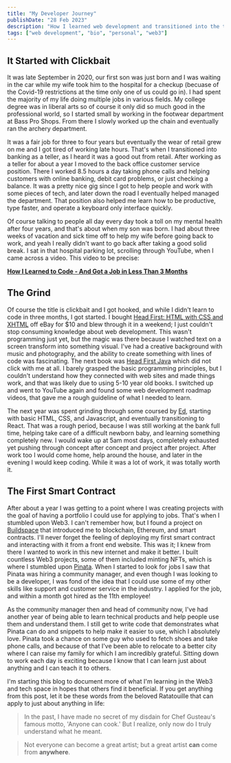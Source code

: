 ```yaml
---
title: "My Developer Journey"
publishDate: "28 Feb 2023"
description: "How I learned web development and transitioned into the tech and Web3 space"
tags: ["web development", "bio", "personal", "web3"]
---
```


## It Started with Clickbait

It was late September in 2020, our first son was just born and I was waiting in the car while my wife took him to the hospital for a checkup (becuase of the Covid-19 restrictions at the time only one of us could go in). I had spent the majority of my life doing multiple jobs in various fields. My college degree was in liberal arts so of course it only did so much good in the professional world, so I started small by working in the footwear department at Bass Pro Shops. From there I slowly worked up the chain and eventually ran the archery department. 

It was a fair job for three to four years but eventually the wear of retail grew on me and I got tired of working late hours. That's when I transitioned into banking as a teller, as I heard it was a good out from retail. After working as a teller for about a year I moved to the back office customer service position. There I worked 8.5 hours a day taking phone calls and helping customers with online banking, debit card problems, or just checking a balance. It was a pretty nice gig since I got to help people and work with some pieces of tech, and later down the road I eventually helped managed the department. That position also helped me learn how to be productive, type faster, and operate a keyboard only interface quickly. 

Of course talking to people all day every day took a toll on my mental health after four years, and that's about when my son was born. I had about three weeks of vacation and sick time off to help my wife before going back to work, and yeah I really didn't want to go back after taking a good solid break. I sat in that hospital parking lot, scrolling through YouTube, when I came across a video. This video to be precise: 

**[How I Learned to Code - And Got a Job in Less Than 3 Months](https://youtu.be/nupkQD_Mnhg)**

## The Grind
Of course the title is clickbait and I got hooked, and while I didn't learn to code in three months, I got started. I bought [Head First: HTML with CSS and XHTML](https://www.amazon.com/Head-First-HTML-CSS-Standards-Based/dp/0596159900) off eBay for $10 and blew through it in a weekend; I just couldn't stop consuming knowledge about web development. This wasn't programming just yet, but the magic was there because I watched text on a screen transform into something visual. I've had a creative background with music and photography, and the ability to create something with lines of code was fascinating. The next book was [Head First Java](https://www.amazon.com/Head-First-Java-Brain-Learners/dp/0596004656?keywords=head+first+java&qid=1677605428&sr=8-5) which did not click with me at all. I barely grasped the basic programming principles, but I couldn't understand how they connected with web sites and made things work, and that was likely due to using 5-10 year old books. I switched up and went to YouTube again and found some web development roadmap videos, that gave me a rough guideline of what I needed to learn. 

The next year was spent grinding through some coursed by [Ed](https://developedbyed.com/), starting with basic HTML, CSS, and Javascript, and eventually transitioning to React. That was a rough period, because I was still working at the bank full time, helping take care of a difficult newborn baby, and learning something completely new. I would wake up at 5am most days, completely exhausted yet pushing through concept after concept and project after project. After work too I would come home, help around the house, and later in the evening I would keep coding. While it was a lot of work, it was totally worth it. 

## The First Smart Contract
After about a year I was getting to a point where I was creating projects with the goal of having a portfolio I could use for applying to jobs. That's when I stumbled upon Web3. I can't remember how, but I found a project on [Buildspace](https://buildspace.so) that introduced me to blockchain, Ethereum, and smart contracts. I'll never forget the feeling of deploying my first smart contract and interacting with it from a front end website. This was it; I knew from there I wanted to work in this new internet and make it better. I built countless Web3 projects, some of them included minting NFTs, which is where I stumbled upon [Pinata](https://pinata.cloud). When I started to look for jobs I saw that Pinata was hiring a community manager, and even though I was looking to be a developer, I was fond of the idea that I could use some of my other skills like support and customer service in the industry. I applied for the job, and within a month got hired as the 11th employee!

As the community manager then and head of community now, I've had another year of being able to learn technical products and help people use them and understand them. I still get to write code that demonstrates what Pinata can do and snippets to help make it easier to use, which I absolutely love. Pinata took a chance on some guy who used to fetch shoes and take phone calls, and because of that I've been able to relocate to a better city where I can raise my family for which I am incredibly grateful. Sitting down to work each day is exciting because I know that I can learn just about anything and I can teach it to others.

I'm starting this blog to document more of what I'm learning in the Web3 and tech space in hopes that others find it beneficial. If you get anything from this post, let it be these words from the beloved Ratatouille that can apply to just about anything in life: 
> In the past, I have made no secret of my disdain for Chef Gusteau's famous motto, 'Anyone can cook.' But I realize, only now do I truly understand what he meant. 

> Not everyone can become a great artist; but a great artist **can** come from **anywhere**.
